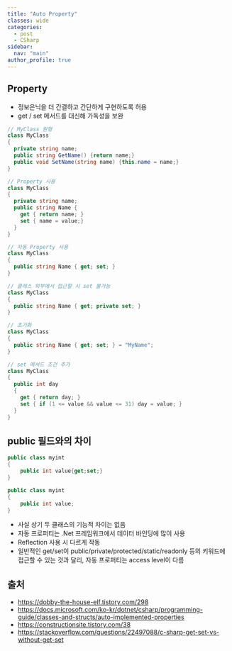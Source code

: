 ```yaml
---
title: "Auto Property"
classes: wide
categories: 
  - post
  - CSharp
sidebar:
  nav: "main"
author_profile: true
---
```

   
## Property
* 정보은닉을 더 간결하고 간단하게 구현하도록 허용
* get / set 메서드를 대신해 가독성을 보완

```csharp
// MyClass 원형
class MyClass
{
  private string name;
  public string GetName() {return name;}
  public void SetName(string name) {this.name = name;}
}

// Property 사용
class MyClass
{
  private string name;
  public string Name {
    get { return name; }
    set { name = value;}
  }
}

// 자동 Property 사용
class MyClass
{
  public string Name { get; set; }
}

// 클래스 외부에서 접근할 시 set 불가능
class MyClass
{
  public string Name { get; private set; }
}

// 초기화
class MyClass
{
  public string Name { get; set; } = "MyName";
}

// set 메서드 조건 추가
class MyClass
{
  public int day
  {
    get { return day; }
    set { if (1 <= value && value <= 31) day = value; }
  }
}
```
  
## public 필드와의 차이

```csharp
public class myint
{
    public int value{get;set;}
}

public class myint
{
    public int value;
}
```
* 사실 상기 두 클래스의 기능적 차이는 없음
* 자동 프로퍼티는 .Net 프레임워크에서 데이터 바인딩에 많이 사용
* Reflection 사용 시 다르게 작동
* 일반적인 get/set이 public/private/protected/static/readonly 등의 키워드에 접근할 수 있는 것과 달리, 자동 프로퍼티는 access level이 다름

## 출처
* <https://dobby-the-house-elf.tistory.com/298>
* <https://docs.microsoft.com/ko-kr/dotnet/csharp/programming-guide/classes-and-structs/auto-implemented-properties>
* <https://constructionsite.tistory.com/38>
* <https://stackoverflow.com/questions/22497088/c-sharp-get-set-vs-without-get-set>
